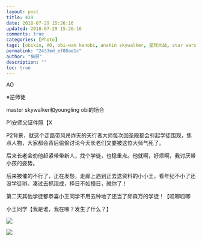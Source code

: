```yaml
---
layout: post
title: 439
date: 2018-07-29 15:26:16
updated: 2018-07-29 15:26:16
comments: true
categories: [Photo]
tags: [obikin, AO, obi-wan kenobi, anakin skywalker, 星球大战, star wars]
permalink: "2433ed_ef08ae1c"
author: "猫厨"
description: ""
toc: true
---
```


<p>AO</p> 
<p>※逆师徒</p> 
<p>master skywalker和youngling obi的场合</p> 
<p>P1安师父证件照【X</p> 
<p>P2背景，就这个走路带风吊炸天的天行者大师每次回圣殿都会引起学徒围观，焦点人物，大家都会背后偷偷讨论今天长老们又要被这位大师气死了。</p> 
<p>后来长老会劝他赶紧带带新人，找个学徒，也稳重点。他就啊，好烦啊，我讨厌带小孩的姿势。</p> 
<p>后来被催的不行了，正在发愁，走廊上遇到正去送资料的小小王，看年纪不小了还没学徒辫。凑过去抓现成，择日不如撞日，就你了！</p> 
<p>第二天其他学徒都恭喜小王同学不用去种地了还当了邱森万的学徒！【呱唧呱唧</p> 
<p>小王同学【我是谁，我在哪？发生了什么？】</p>

![](/img/img_cVZNdzJtQk9JV2VHblpVTElZUTJoOHhMTklHLzJ6SWNSeFZpdjdKOHhOQUtnNlF1MWJwUzB3PT0.jpg)

![](/img/img_cVZNdzJtQk9JV2VHblpVTElZUTJoMFUvZ1dLTElLbVJtcXc4aG41ZGFtcmJRSkNyQTE3dXd3PT0.jpg)
